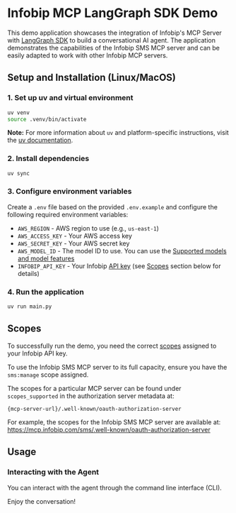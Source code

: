 # Infobip MCP LangGraph SDK Demo

This demo application showcases the integration of Infobip's MCP Server with [LangGraph SDK](https://langchain-ai.github.io/langgraph/) to build a conversational AI agent. The application demonstrates the capabilities of the Infobip SMS MCP server and can be easily adapted to work with other Infobip MCP servers.

## Setup and Installation (Linux/MacOS)
### 1. Set up uv and virtual environment

```bash
uv venv
source .venv/bin/activate
```

**Note:** For more information about `uv` and platform-specific instructions, visit the [uv documentation](https://docs.astral.sh/uv/).

### 2. Install dependencies

```bash
uv sync
```

### 3. Configure environment variables

Create a `.env` file based on the provided `.env.example` and configure the following required environment variables:

- `AWS_REGION` - AWS region to use (e.g., `us-east-1`)
- `AWS_ACCESS_KEY` - Your AWS access key
- `AWS_SECRET_KEY` - Your AWS secret key
- `AWS_MODEL_ID` - The model ID to use. You can use the [Supported models and model features](https://docs.aws.amazon.com/bedrock/latest/userguide/conversation-inference-supported-models-features.html)
- `INFOBIP_API_KEY` - Your Infobip [API key](https://www.infobip.com/docs/essentials/api-essentials/api-authentication#api-key-header) (see [Scopes](#scopes) section below for details)

### 4. Run the application

```bash
uv run main.py
```

## Scopes

To successfully run the demo, you need the correct [scopes](https://www.infobip.com/docs/essentials/api-essentials/api-authorization#api-scopes) assigned to your Infobip API key.

To use the Infobip SMS MCP server to its full capacity, ensure you have the `sms:manage` scope assigned.

The scopes for a particular MCP server can be found under `scopes_supported` in the authorization server metadata at:

```
{mcp-server-url}/.well-known/oauth-authorization-server
```

For example, the scopes for the Infobip SMS MCP server are available at:
https://mcp.infobip.com/sms/.well-known/oauth-authorization-server

## Usage

### Interacting with the Agent

You can interact with the agent through the command line interface (CLI).

Enjoy the conversation!
